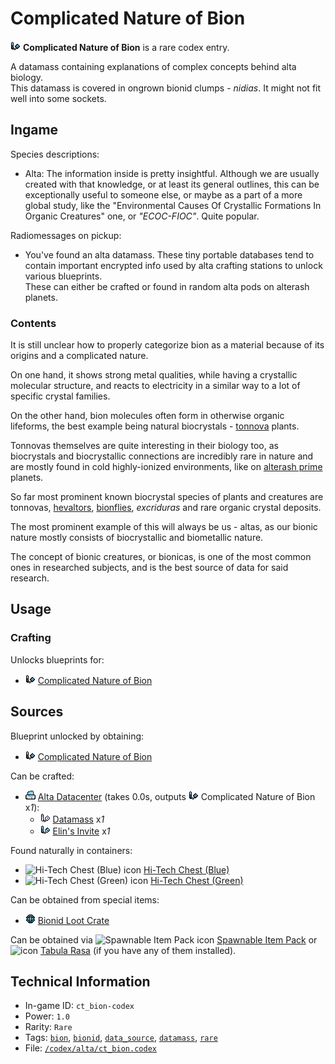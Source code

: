 # Complicated Nature of Bion

<img src="https://raw.githubusercontent.com/Ceterai/Enternia/main/codex/alta/datamass/combat.png" alt="Complicated Nature of Bion icon" loading="lazy" width="auto" height="16px"/> **Complicated Nature of Bion** is a rare codex entry.

A datamass containing explanations of complex concepts behind alta biology.  
This datamass is covered in ongrown bionid clumps - _nidias_. It might not fit well into some sockets.

## Ingame

Species descriptions:

- Alta: The information inside is pretty insightful. Although we are usually created with that knowledge, or at least its general outlines, this can be exceptionally useful to someone else, or maybe as a part of a more global study, like the "Environmental Causes Of Crystallic Formations In Organic Creatures" one, or _"ECOC-FIOC"_. Quite popular.

Radiomessages on pickup:

- You've found an alta datamass. These tiny portable databases tend to contain important encrypted info used by alta crafting stations to unlock various blueprints.  
These can either be crafted or found in random alta pods on alterash planets.

### Contents

It is still unclear how to properly categorize bion as a material because of its origins and a complicated nature.

On one hand, it shows strong metal qualities, while having a crystallic molecular structure, and reacts to electricity in a similar way to a lot of specific crystal families.

On the other hand, bion molecules often form in otherwise organic lifeforms, the best example being natural biocrystals - [tonnova](https://ceterai.github.io/MyEnternia/Wiki/Tags/Tonnova) plants.

Tonnovas themselves are quite interesting in their biology too, as biocrystals and biocrystallic connections are incredibly rare in nature and are mostly found in cold highly-ionized environments, like on [alterash prime](https://ceterai.github.io/MyEnternia/Wiki/Tags/AlterashPrime) planets.

So far most prominent known biocrystal species of plants and creatures are tonnovas, [hevaltors](https://ceterai.github.io/MyEnternia/Wiki/hevaltors), [bionflies](https://ceterai.github.io/MyEnternia/Wiki/bionflies), _excriduras_ and rare organic crystal deposits.

The most prominent example of this will always be us - altas, as our bionic nature mostly consists of biocrystallic and biometallic nature.

The concept of bionic creatures, or bionicas, is one of the most common ones in researched subjects, and is the best source of data for said research.

## Usage

### Crafting

Unlocks blueprints for:

- <img src="https://raw.githubusercontent.com/Ceterai/Enternia/main/codex/alta/datamass/combat.png" alt="Complicated Nature of Bion icon" loading="lazy" width="auto" height="16px"/> [Complicated Nature of Bion](https://ceterai.github.io/MyEnternia/Wiki/ComplicatedNatureofBion)

## Sources

Blueprint unlocked by obtaining:

- <img src="https://raw.githubusercontent.com/Ceterai/Enternia/main/codex/alta/datamass/combat.png" alt="Complicated Nature of Bion icon" loading="lazy" width="auto" height="16px"/> [Complicated Nature of Bion](https://ceterai.github.io/MyEnternia/Wiki/ComplicatedNatureofBion)

Can be crafted:

- ![ ](https://raw.githubusercontent.com/Ceterai/Enternia/main/objects/alta/crafting/datacenter/icon.png) [Alta Datacenter](https://ceterai.github.io/MyEnternia/Wiki/AltaDatacenter) (takes 0.0s, outputs <img src="https://raw.githubusercontent.com/Ceterai/Enternia/main/codex/alta/datamass/combat.png" alt="Complicated Nature of Bion icon" loading="lazy" width="auto" height="16px"/> Complicated Nature of Bion x*1*):
  - <img src="https://raw.githubusercontent.com/Ceterai/Enternia/main/items/generic/crafting/alta/datamass.png" alt="Datamass icon" loading="lazy" width="auto" height="16px"/> [Datamass](https://ceterai.github.io/MyEnternia/Wiki/Datamass) x*1*
  - <img src="https://raw.githubusercontent.com/Ceterai/Enternia/main/codex/alta/datamass/elin.png" alt="Elin's Invite icon" loading="lazy" width="auto" height="16px"/> [Elin's Invite](https://ceterai.github.io/MyEnternia/Wiki/Elin'sInvite) x*1*

Found naturally in containers:

- <img src="https://starbounder.org/mediawiki/images/9/9f/Hi-Tech_Chest_%28Blue%29.png" alt="Hi-Tech Chest (Blue) icon" loading="lazy" width="12px" height="9px"/> [Hi-Tech Chest (Blue)](https://starbounder.org/Hi-Tech_Chest_(Blue))
- <img src="https://starbounder.org/mediawiki/images/8/88/Hi-Tech_Chest_%28Green%29.png" alt="Hi-Tech Chest (Green) icon" loading="lazy" width="12px" height="9px"/> [Hi-Tech Chest (Green)](https://starbounder.org/Hi-Tech_Chest_(Green))

Can be obtained from special items:

- <img src="https://raw.githubusercontent.com/Ceterai/Enternia/main/items/active/alta/loot/biome/ct_bionid_loot.png" alt="Bionid Loot Crate icon" loading="lazy" width="auto" height="16px"/> [Bionid Loot Crate](https://ceterai.github.io/MyEnternia/Wiki/BionidLootCrate)

Can be obtained via <img src="https://raw.githubusercontent.com/Silverfeelin/Starbound-SpawnableItemPack/master/interface/sip/iconSmall.png" alt="Spawnable Item Pack icon" width="18" height="14"/> [Spawnable Item Pack](https://steamcommunity.com/sharedfiles/filedetails/?id=733665104) or <img src="https://steamuserimages-a.akamaihd.net/ugc/263843960696222713/3EC9A7C005541F7D577EBCB8C5736B4EFC9973D6/" alt="icon" width="8" height="12"/> [Tabula Rasa](https://community.playstarbound.com/resources/the-tabula-rasa.3222/) (if you have any of them installed).

## Technical Information

- In-game ID: `ct_bion-codex`
- Power: `1.0`
- Rarity: `Rare`
- Tags: [`bion`](https://ceterai.github.io/MyEnternia/Wiki/Tags/Bion), [`bionid`](https://ceterai.github.io/MyEnternia/Wiki/Tags/Bionid), [`data_source`](https://ceterai.github.io/MyEnternia/Wiki/Tags/DataSource), [`datamass`](https://ceterai.github.io/MyEnternia/Wiki/Tags/Datamass), [`rare`](https://ceterai.github.io/MyEnternia/Wiki/Tags/Rare)
- File: [`/codex/alta/ct_bion.codex`](https://github.com/Ceterai/Enternia/blob/main/codex/alta/ct_bion.codex)
